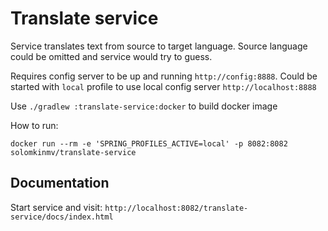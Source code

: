 # Translate service

Service translates text from source to target language. Source language could be omitted and service would try to guess.

Requires config server to be up and running `http://config:8888`.
Could be started with `local` profile to use local config server `http://localhost:8888`

Use `./gradlew :translate-service:docker` to build docker image

How to run:

`docker run --rm -e 'SPRING_PROFILES_ACTIVE=local' -p 8082:8082 solomkinmv/translate-service`

## Documentation

Start service and visit: `http://localhost:8082/translate-service/docs/index.html`